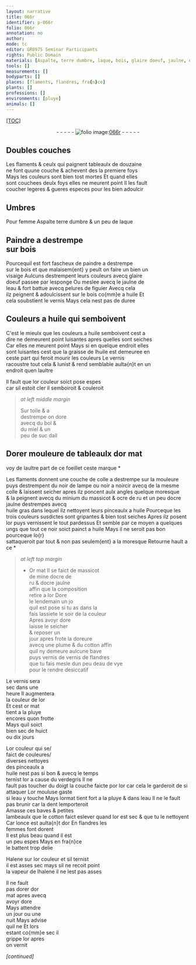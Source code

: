 ```yaml
---
layout: narrative
title: 066r
identifier: p-066r
folio: 066r
annotation: no
author:
mode: tc
editor: GR8975 Seminar Participants
rights: Public Domain
materials: [Aspalte, terre dumbre, laque, bois, glaire doeuf, jaulne, eau, pelures de figuier, huile, or, toile, bol, miel, suc dail, colle a destrempe, noir de lampe, noir a noircir, colle, minium, massicot, ocre de ru, ocre jaulne, huile gras, o{r}, Or, mine, eau de vye, verdegris, or moulu, or mat]
tools: []
measurements: []
bodyparts: []
places: [flaments, flandres, fra{n}ce]
plants: []
professions: []
environments: [pluye]
animals: []
---
```


<p><a href="{{ site.baseurl }}/diplomatic/">[TOC]</a></p><div class="folio" align="center">- - - - - <a href="http://gallica.bnf.fr/ark:/12148/btv1b10500001g/f137.image" target="_blank"><img src="https://cu-mkp.github.io/2017-workshop-edition/assets/photo-icon.png" alt="folio image: " style="display:inline-block; margin-bottom:-3px;"/>066r</a> - - - - - </div>  
  

## Doubles couches

 
Les <span class="pl">flaments</span> & ceulx qui paignent tableaulx de douzaine<br/> ne font quune couche & achevent des la premiere foys<br/> Mays les couleurs sont bien tost mortes Et quand elles<br/> sont couchees deulx foys elles ne meurent point Il les fault<br/> coucher legeres & gueres especes pour les bien adoulcir
 
 
  

## Umbres

 
Pour femme <span class="m">Aspalte</span> <span class="m">terre dumbre</span> & un peu de <span class="m">laque</span>
 
 
  

## Paindre a destrempe<br/> sur <span class="m">bois</span>

 
Pourcequil est fort fascheux de paindre a destrempe<br/> sur le <span class="m">bois</span> et que malaisem{ent} y peult on faire <span class="del">un</span> bien un<br/> visaige Aulcuns destrempent leurs couleurs avecq <span class="m">glaire<br/> doeuf</span> passee par lesponge Ou meslee avecq le <span class="m">jaulne</span> de<br/> l<span class="m">eau</span> & fort battue avecq <span class="m">pelures de figuier</span> Avecq cela<br/> ilz peignent & adoulcissent sur le <span class="m">bois</span> co{mm}e a <span class="m">huile</span> Et<br/> cela soubstient le vernis Mays cela nest pas de duree
 
 
  

## Couleurs a <span class="m">huile</span> qui semboivent

 
C'est le mieulx que les couleurs a <span class="m">huile</span> semboivent cest a<br/> dire ne demeurent point luisantes apres quelles sont seiches<br/> Car elles ne meurent point Mays si en quelque endroit elles<br/> sont luisantes cest que la graisse de l<span class="m">huile</span> est demeuree en<br/> ceste part qui feroit mourir les couleurs Le vernis<br/> racoustre tout cela & lunist & rend semblable aulta{n}t en un<br/> endroit quen laultre
 
Il fault que l<span class="m">or</span> couleur soict pose espes<br/> car sil estoit cler il semboiroit & couleroit
 
> *at left middle margin*
> 
> 
>   Sur <span class="m">toile</span> & a<br/> destrempe on dore<br/> avecq du <span class="m">bol</span> &<br/> du <span class="m">miel</span> & un<br/> peu de <span class="m">suc dail</span>
 
 
  

## Dorer mouleure de tableaulx d<span class="m">or</span> mat

 
voy de laultre part de ce foeillet ceste marque *
 
Les <span class="pl">flaments</span> donnent une couche de <span class="m">colle a destrempe</span> sur la mouleure<br/> puys destrempent du <span class="m">noir de lampe</span> ou <span class="m">noir a noircir</span> avecq de la mesme<br/> <span class="m">colle</span> & laissent seicher apres ilz poncent aulx angles quelque moresque<br/> & la peignent avecq du <span class="m">minium</span> du <span class="m">massicot</span> & <span class="m">ocre de ru</span> <span class="add">et un peu d<span class="m">ocre jaulne</span></span> destrempes avecq<br/> <span class="m">huile gras</span> dans lequel ilz nettoyent leurs pinceaulx a <span class="m">huile</span> Pourceque les<br/> trois couleurs susdictes sont gripantes & bien tost seiches Apres ilz posent<br/> l<span class="m">or</span> puys vernissent le tout pardessus Et semble par ce moyen a quelques<br/> ungs que tout ce noir soict painct a <span class="m">huile</span> Mays il ne seroit pas bon pourceque l<span class="m">o{r}</span><br/> sattaqueroit par tout & non pas seulem{ent} a la moresque Retourne hault a ce *
 
> *at left top margin*
> 
> 
>   * <span class="m">Or</span> mat 
Il se faict de <span class="m">massicot</span><br/> de <span class="m">mine</span> d<span class="m">ocre de<br/> ru</span> & d<span class="m">ocre jaulne</span><br/> affin que la composition<br/> retire a l<span class="m">or</span> Dore<br/> le lendemain <span class="del">un jo</span><br/> quil est pose si tu as <span class="del">dans la</span><br/> fais lassiete le soir de la couleur<br/> Apres avoyr dore<br/> laisse le seicher<br/> & reposer un<br/> jour apres frote la doreure<br/> avecq une plume & du cotton affin<br/> quil ny demeure aulcune bave<br/> puys vernis de vernis de <span class="pl">flandres</span><br/> que tu fais mesle dun peu d<span class="m">eau de vye</span><br/> pour le rendre desiccatif
 
Le vernis sera<br/> sec dans une<br/> heure Il augmentera<br/> la couleur de l<span class="m">or</span><br/> Et cest <span class="m">or</span> mat<br/> tient a la <span class="env">pluye</span><br/> encores quon frotte<br/> Mays quil soict<br/> bien sec de huict<br/> ou dix jours
 
L<span class="m">or</span> couleur qui se/<br/> faict de couleures/<br/> diverses nettoyes<br/> des pinceaulx a<br/> <span class="m">huile</span> nest pas si bon & avecq le temps<br/> ternist l<span class="m">or</span> a cause du <span class="m">verdegris</span> Il ne<br/> fault pas toucher du doigt la couche faicte por l<span class="m">or</span> car cela le garderoit de si attaquer L<span class="m">or moulu</span>se gaste<br/> si l<span class="m">eau</span> y touche Mays l<span class="m">or</span>mat tient fort a la <span class="env">pluye</span> & dans l<span class="m">eau</span> Il ne le fault pas brunir car la dent lemporteroit<br/> Amasse ces baves & petites<br/> lambeaulx que le cotton faict eslever quand l<span class="m">or</span> est sec & que tu le nettoyent Car lonce est aulta{n}t d<span class="m">or</span> En <span class="pl">flandres</span> les<br/> femmes <span class="del">font</span> dorent<br/> Il est plus beau quand il est<br/> un peu espes Mays en <span class="pl">fra{n}ce</span><br/> le battent trop delie
 
Halene sur l<span class="m">or</span> couleur et sil ternist<br/> il est asses sec mays sil ne recoit point<br/> la vapeur de lhalene il ne lest pas asses
 
Il ne fault<br/> pas dorer d<span class="m">or<br/> mat</span> apres <span class="del">avecq</span><br/> avoyr dore<br/> Mays attendre<br/> un jour ou une<br/> nuit <span class="del">Mays advise<br/> quil ne</span> Et lors<br/> estant co{mm}e sec il<br/> grippe l<span class="m">or</span> apres<br/> on vernit

 
*[continued]*
 
